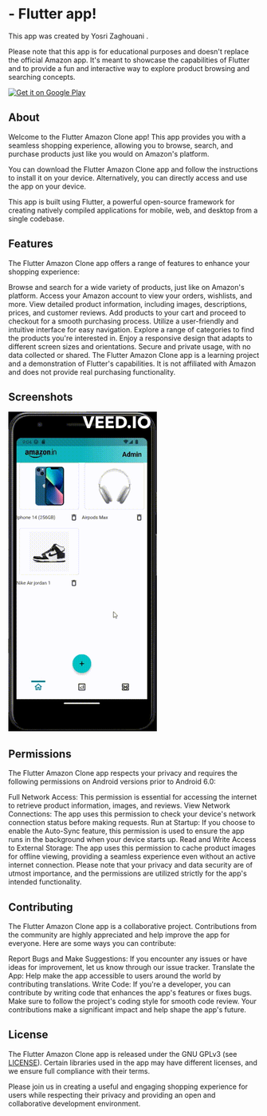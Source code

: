 #  - Flutter app!



This app was created by Yosri Zaghouani .

Please note that this app is for educational purposes and doesn't replace the official Amazon app. It's meant to showcase the capabilities of Flutter and to provide a fun and interactive way to explore product browsing and searching concepts.

<p align="left">
<a href="https://play.google.com/store/apps/details?id=fr.gaulupeau.apps.InThePoche">
    <img alt="Get it on Google Play"
        height="80"
        src="https://play.google.com/intl/en_us/badges/images/generic/en_badge_web_generic.png" />
</a>  

       

## About

Welcome to the Flutter Amazon Clone app! This app provides you with a seamless shopping experience, allowing you to browse, search, and purchase products just like you would on Amazon's platform.

You can download the Flutter Amazon Clone app and follow the instructions to install it on your device. Alternatively, you can directly access and use the app on your device.

This app is built using Flutter, a powerful open-source framework for creating natively compiled applications for mobile, web, and desktop from a single codebase.

## Features

The Flutter Amazon Clone app offers a range of features to enhance your shopping experience:

Browse and search for a wide variety of products, just like on Amazon's platform.
Access your Amazon account to view your orders, wishlists, and more.
View detailed product information, including images, descriptions, prices, and customer reviews.
Add products to your cart and proceed to checkout for a smooth purchasing process.
Utilize a user-friendly and intuitive interface for easy navigation.
Explore a range of categories to find the products you're interested in.
Enjoy a responsive design that adapts to different screen sizes and orientations.
Secure and private usage, with no data collected or shared.
The Flutter Amazon Clone app is a learning project and a demonstration of Flutter's capabilities. It is not affiliated with Amazon and does not provide real purchasing functionality.

## Screenshots

![App GIF](assets/images/App-GIF.gif)


    
## Permissions

The Flutter Amazon Clone app respects your privacy and requires the following permissions on Android versions prior to Android 6.0:

Full Network Access: This permission is essential for accessing the internet to retrieve product information, images, and reviews.
View Network Connections: The app uses this permission to check your device's network connection status before making requests.
Run at Startup: If you choose to enable the Auto-Sync feature, this permission is used to ensure the app runs in the background when your device starts up.
Read and Write Access to External Storage: The app uses this permission to cache product images for offline viewing, providing a seamless experience even without an active internet connection.
Please note that your privacy and data security are of utmost importance, and the permissions are utilized strictly for the app's intended functionality.

## Contributing

The Flutter Amazon Clone app is a collaborative project. Contributions from the community are highly appreciated and help improve the app for everyone. Here are some ways you can contribute:

Report Bugs and Make Suggestions: If you encounter any issues or have ideas for improvement, let us know through our issue tracker.
Translate the App: Help make the app accessible to users around the world by contributing translations.
Write Code: If you're a developer, you can contribute by writing code that enhances the app's features or fixes bugs. Make sure to follow the project's coding style for smooth code review.
Your contributions make a significant impact and help shape the app's future.

## License
The Flutter Amazon Clone app is released under the  GNU GPLv3 (see [LICENSE](LICENSE)).
Certain libraries used in the app may have different licenses, and we ensure full compliance with their terms.

Please join us in creating a useful and engaging shopping experience for users while respecting their privacy and providing an open and collaborative development environment.
